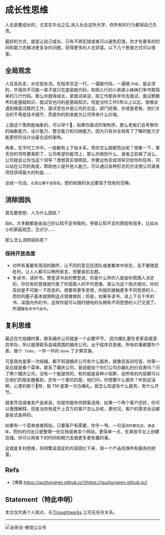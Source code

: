 # 成长性思维


人总是要成长的，尤其在毕业之后,进入社会这所大学，你所有的行为都得自己负责。

最好的方式，就是让自己成长，只有不再犯错或者可以避免犯错，你才有更多的时间和能力去解决更复杂的问题，获得更多的人生财富。以下几个思维方式可以借鉴。

## 全局观念

人往高处走，水往低处流。在程序员这一行，一遍敲代码，一遍搞 `升级`，是必须的，毕竟你不可能一辈子就只在底层敲代码，和刚入行的小弟弟小妹妹们争夺那简单的几行代码。那么你就得成长，拿面试来说，刚工作那些年你去面试，面试题都考的是基础知识，面试官也问的是基础知识。但是当你工作5年以上以后，很难会遇到做面试题的工作，面试官也许是公司的总监，部门经理，亦或是老板，他们关注的不再是技术细节，而是你的到来能为公司带来什么价值。

上面这个案例是抽象的，可以举个🌰，如果你面试的架构师，那么老板们会考察你的抽象能力，设计能力，整合能力和归纳能力，因为只有对全局有了了解的能力才能更好的设计出最合适的架构。


再者，在平时工作中，一般都有上下级关系，而你怎么脱颖而出呢？想象一下，某天你的领导要离职了，公司希望你能顶上，那么你做到什么，或者之前做了设么，公司就会让你当这个领导？想想其实很明显，你要出色完成领导交给你的任务，可以站在公司的角度，帮助他人提升他人能力，可以通过各种形式的方法使公司或者项目获得最大的利益......

总结一句话，`在其位要不谋其政`。想的和做的永远要高于现有的范畴。

## 消除固执

首先要想想，人为什么固执？

`固执`，大多数都是由自己的认知不足导致的。导致认知不足的原因有很多，比如从小的家庭观念，见识少...... 

那么怎么消除固执呢？

### 保持开放态度

- 对所有事要有宽阔的胸怀，让不同的意见在团队或者集体中存在，且不要随意批判。让人人都可以畅所欲言，但要紧扣主题。
- 多读书，读好书。樊登读书会的樊登说，你是什么样的人是由你周围人决定的，你仅有的思维就代表了你周围人的平均思维，我认为这个观点很对。你的现状是不可能一下改变的，想要有更多思想，你就的接触更多不同思想的人，而你的圈子基本就限制这点很难做到；但是，如果多读书，读上下五千年的书，读国内外的书，这样你就可以随时随地的与拥有不同思想的人打交道了。所谓`腹有诗书气自华`。

## 复利思维

最近在忙结婚时事，联系婚庆公司就是一个必要环节。 因为婚礼要在老家县城酒店举办，所以就得联系县城周围的婚庆公司。出于程序员思维，所有的事都要列个表，做个` Todo`，一件一件的 `done` 了才算完事。

可是我也是第一次结婚，都不知道婚庆公司有什么服务，就像去饭店吃饭，你第一反应就是看个菜单。联系了婚庆公司，我说能给个你们公司办婚礼的价目表吗？问了两个婚庆公司，没有一个能提供的，有的就是各种小视屏，说所有的内容都可以在他们的朋友圈看到，还有一个更坑的是，他们问，你想要什么服务？听到这话啊，心里的那个🐎呀，我 TM 是第一次办婚礼，我怎么知道有什么服务，有什么环节。

就拿开店或者卖产品来说，你提供服务供顾客选择，如果一个两个客户还好，你可以慢慢解释，但是当你有成千上百万的客户怎么办呢，更何况，客户的需求永远都是各式各样的。

如果有一个菜单或者网站，只要客户有需要，你手一甩，一句话`资料都在这，请选择`，而你的付出只是整理一份文档或者卖个网站，更简单一点，在某些平台上创建店铺。你可以用省下的时间和精力去做更多更有趣的事。

这就是复利思维，将频繁且固定的内容固化下来，用一个产品去挣所有服务的财富。

## Refs

* [博客:https://guzhongren.github.io/](https://guzhongren.github.io/)


## Statement（特此申明）

本文仅代表个人观点，与[Thoughtworks](https://www.Thoughtworks.com/) 公司无任何关系。

----
![谷哥说-微信公众号](https://cdn.jsdelivr.net/gh/guzhongren/data-hosting@master/20210819/扫码_搜索联合传播样式-白色版.ae9zxgscqcg.png)

